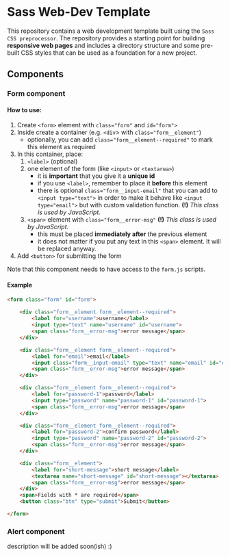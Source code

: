 # Sass Web-Dev Template

This repository contains a web development template built using the `Sass CSS preprocessor`. 
The repository provides a starting point for building **responsive web pages** and includes a directory structure and some pre-built CSS styles that can be used as a foundation for a new project.

## Components

### **Form** component

#### How to use:
1. Create `<form>` element with `class="form"` and `id="form">`
2. Inside create a container (e.g. `<div`> with `class="form__element"`)
    * optionally, you can add `class="form__element--required"` to mark this element as required
3. In this container, place: 
    1. `<label>` (optional)
    2. one element of the form (like `<input>` or `<textarea>`)
        * it is **important** that you give it a **unique id**
        * if you use `<label>`, remember to place it **before** this element
        * there is optional `class="form__input-email"` that you can add to `<input type="text">` in order to make it behave like `<input type="email">` but with custom validation function. **(!)** *This class is used by JavaScript.*
    3. `<span>` element with `class="form__error-msg"` **(!)** *This class is used by JavaScript.*
        * this must be placed **immediately after** the previous element
        * it does not matter if you put any text in this `<span>` element. It will be replaced anyway.
4. Add `<button>` for submitting the form

Note that this component needs to have access to the `form.js` scripts.

#### Example

```html
<form class="form" id="form">
        
    <div class="form__element form__element--required">
        <label for="username">username</label>
        <input type="text" name="username" id="username">
        <span class="form__error-msg">error message</span>
    </div>

    <div class="form__element form__element--required">
        <label for="email">email</label>
        <input class="form__input-email" type="text" name="email" id="email">
        <span class="form__error-msg">error message</span>
    </div>

    <div class="form__element form__element--required">
        <label for="password-1">password</label>
        <input type="password" name="password-1" id="password-1">
        <span class="form__error-msg">error message</span>
    </div>

    <div class="form__element form__element--required">
        <label for="password-2">confirm password</label>
        <input type="password" name="password-2" id="password-2">
        <span class="form__error-msg">error message</span>
    </div>

    <div class="form__element">
        <label for="short-message">short message</label>
        <textarea name="short-message" id="short-message"></textarea>
        <span class="form__error-msg">error message</span>
    </div>
    <span>Fields with * are required</span>
    <button class="btn" type="submit">Submit</button>

</form>
```

### **Alert** component
description will be added soon(ish) :)